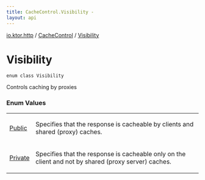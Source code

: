 ```yaml
---
title: CacheControl.Visibility - 
layout: api
---
```


<div class='api-docs-breadcrumbs'><a href="../../index.html">io.ktor.http</a> / <a href="../index.html">CacheControl</a> / <a href="./index.html">Visibility</a></div>

# Visibility

<div class="signature"><code><span class="keyword">enum</span> <span class="keyword">class </span><span class="identifier">Visibility</span></code></div>

Controls caching by proxies

### Enum Values

<table class="api-docs-table">
<tbody>
<tr>
<td markdown="1">

<a href="-public.html">Public</a>


</td>
<td markdown="1">

Specifies that the response is cacheable by clients and shared (proxy) caches.


</td>
</tr>
<tr>
<td markdown="1">

<a href="-private.html">Private</a>


</td>
<td markdown="1">

Specifies that the response is cacheable only on the client and not by shared (proxy server) caches.


</td>
</tr>
</tbody>
</table>
